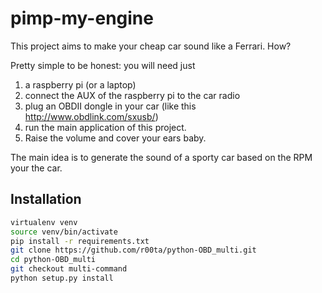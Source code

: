 # pimp-my-engine

This project aims to make your cheap car sound like a Ferrari. How? 

Pretty simple to be honest: you will need just

1) a raspberry pi (or a laptop)
2) connect the AUX of the raspberry pi to the car radio
3) plug an OBDII dongle in your car (like this http://www.obdlink.com/sxusb/) 
4) run the main application of this project.
5) Raise the volume and cover your ears baby.

The main idea is to generate the sound of a sporty car based on the RPM your the car. 

## Installation 

```bash
virtualenv venv
source venv/bin/activate
pip install -r requirements.txt
git clone https://github.com/r00ta/python-OBD_multi.git
cd python-OBD_multi
git checkout multi-command
python setup.py install
```

